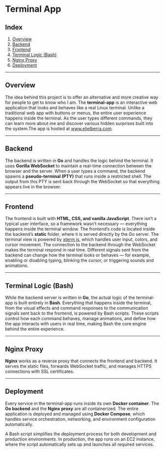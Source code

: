 # Terminal App

## Index
1. [Overview](#overview)  
2. [Backend](#backend)  
3. [Frontend](#frontend)  
4. [Terminal Logic (Bash)](#terminal-logic-bash)  
5. [Nginx Proxy](#nginx-proxy)  
6. [Deployment](#deployment)

---

## Overview
The idea behind this project is to offer an alternative and more creative way for people to get to know who I am. The **terminal-app** is an interactive web application that looks and behaves like a real Linux terminal. Unlike a traditional web app with buttons or menus, the entire user experience happens inside the terminal. As the user types different commands, they can learn more about me and discover various hidden surprises built into the system.The app is hosted at <a href="https://elielberra.com" target="_blank">www.elielberra.com</a>.

---

## Backend
The backend is written in **Go** and handles the logic behind the terminal. It uses **Gorilla WebSocket** to maintain a real-time connection between the browser and the server. When a user types a command, the backend spawns a **pseudo-terminal (PTY)** that runs inside a restricted shell. The output from this PTY is sent back through the WebSocket so that everything appears live in the browser.

---

## Frontend
The frontend is built with **HTML, CSS, and vanilla JavaScript**. There isn’t a typical user interface, so a framework wasn’t necessary — everything happens inside the terminal window. The frontend’s code is located inside the backend’s **static** folder, where it is served directly by the Go server. The terminal view is powered by <a href="https://github.com/xtermjs/xterm.js" target="_blank">xterm js</a>, which handles user input, colors, and cursor movement. The connection to the backend through the WebSocket makes the terminal respond in real time. Different signals sent from the backend can change how the terminal looks or behaves — for example, enabling or disabling typing, blinking the cursor, or triggering sounds and animations.

---

## Terminal Logic (Bash)
While the backend server is written in **Go**, the actual logic of the terminal-app is built entirely in **Bash**. Everything that happens inside the terminal, from the visual effects and command responses to the communication signals sent back to the frontend, is powered by Bash scripts. These scripts control how each command behaves, manage animations, and define how the app interacts with users in real time, making Bash the core engine behind the entire experience.

---

## Nginx Proxy
**Nginx** works as a reverse proxy that connects the frontend and backend. It serves the static files, forwards WebSocket traffic, and manages HTTPS connections with SSL certificates.

---

## Deployment
Every service in the terminal-app runs inside its own **Docker container**. The **Go backend** and the **Nginx proxy** are all containerized. The entire application is deployed and managed using **Docker Compose**, which handles service orchestration, networking, and environment configuration automatically.

A Bash script simplifies the deployment process for both development and production environments. In production, the app runs on an EC2 instance, where the script automatically sets up and launches all required services.
